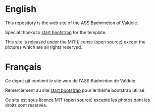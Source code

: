 English
========
This repository is the web site of the ASS Badmindton of Valdoie.

Special thanks to [start bootstrap](http://startbootstrap.com/template-overviews/business-casual/) for the template.

This site is released under the MIT License (open source) except the pictures which are all rights reserved.

Français
=======
Ce depot git contient le site web de l'ASS Badminton de Valdoie.

Remerciement au site [start bootstrap](http://startbootstrap.com/template-overviews/business-casual/) pour le thème bootstrap utilisé.

Ce site est sous licence MIT (open source) excepté les photos dont les droits sont réservés.